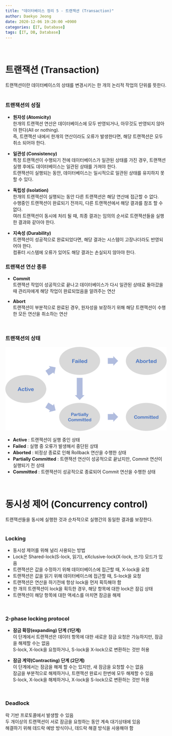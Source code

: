 ```yaml
---
title: "데이터베이스 정리 5 - 트랜잭션 (Transaction)"
author: Daekyo Jeong
date: 2020-12-06 19:20:00 +0900
categories: [IT, Database]
tags: [IT, DB, Database]
---
```


<br/>

# **트랜잭션 (Transaction)**     
트랜잭션이란 데이터베이스의 상태를 변경시키는 한 개의 논리적 작업의 단위를 뜻한다.  
<br/>


### **트랜잭션의 성질**   

- **원자성 (Atomicity)**    
한개의 트랜잭션 연산은 데이터베이스에 모두 반영되거나, 아무것도 반영되지 않아야 한다(All or nothing).      
즉, 트랜잭션 내에서 한개의 연산이라도 오류가 발생한다면, 해당 트랜잭션은 모두 취소 되어야 한다.   

- **일관성 (Consistency)**    
특정 트랜잭션이 수행되기 전에 데이터베이스가 일관된 상태를 가진 경우, 트랜잭션 실행 후에도 데이터베이스는 일관된 상태를 가져야 한다.   
트랜잭션이 실행되는 동안, 데이터베이스는 일시적으로 일관된 상태를 유지하지 못할 수 있다.   

- **독립성 (Isolation)**  
한개의 트랜잭션이 실행되는 동안 다른 트랜잭션은 해당 연산에 접근할 수 없다.   
수행중인 트랜잭션이 완료되기 전까지, 다른 트랜잭션에서 해당 결과를 참조 할 수 없다.   
여러 트랜잭션이 동시에 처리 될 때, 최종 결과는 임의의 순서로 트랜잭션들을 실행한 결과와 같아야 한다.   

- **지속성 (Durability)**   
트랜잭션이 성공적으로 완료되었다면, 해당 결과는 시스템이 고장나더라도 반영되어야 한다.   
컴퓨터 시스템에 오류가 있어도 해당 결과는 손실되지 않아야 한다.   

### **트랜잭션 연산 종류**

- **Commit**   
트랜잭션 작업이 성공적으로 끝나고 데이터베이스가 다시 일관된 상태로 돌아갔을 때 관리자에게 해당 작업이 완료되었음을 알려주는 연산    

- **Abort**   
트랜잭션이 부분적으로 완료된 경우, 원자성을 보장하기 위해 해당 트랜잭션이 수행한 모든 연산을 취소하는 연산   
<br/>

### **트랜잭션의 상태**    

![Terms](/assets/img/sample/DB5.png)   

- **Active** : 트랜잭션이 실행 중인 상태    
- **Failed** : 실행 중 오류가 발생해서 중단된 상태      
- **Aborted** : 비정상 종료로 인해 Rollback 연산을 수행한 상태   
- **Partially Committed** : 트랜잭션 연산이 성공적으로 끝났지만, Commit 연산이 실행되기 전 상태   
- **Committed** : 트랜잭션이 성공적으로 종료되어 Commit 연산을 수행한 상태   
<br/>

# **동시성 제어 (Concurrency control)**   

트랜잭션들을 동시에 실행한 것과 순차적으로 실행간의 동일한 결과를 보장한다.   
<br/>

### **Locking**  

- 동시성 제어를 위해 널리 사용되는 방법    
- Lock은 Shared-lock(S-lock, 읽기), eXclusive-lock(X-lock, 쓰기) 모드가 있음    
- 트랜잭션은 값을 수정하기 위해 데이터베이스에 접근할 때, X-lock을 요청   
- 트랜잭션은 값을 읽기 위해 데이터베이스에 접근할 때, S-lock을 요청    
- 트랜잭션은 연산을 하기전에 항상 lock을 먼저 획득해야 함    
- 한 개의 트랜잭션이 lock을 획득한 경우, 해당 항목에 대한 lock은 잠김 상태    
- 트랜잭션이 해당 항목에 대한 액세스를 마치면 잠금을 해제   
<br/>

### **2-phase locking protocol**

- **잠금 확장(expanding) 단계 (1단계)**   
이 단계에서 트랜잭션은 데이터 항목에 대한 새로운 잠금 요청은 가능하지만, 잠금을 해제할 수는 없음   
S-lock, X-lock을 요청하거나, S-lock을 X-lock으로 변환하는 것만 허용  

- **잠금 계약(Contracting) 단계 (2단계)**   
이 단계에서는 잠금을 해제 할 수는 있지만, 새 잠금을 요청할 수는 없음    
잠금을 부분적으로 해제하거나, 트랜잭션 완료시 한번에 모두 해제할 수 있음      
S-lock, X-lock을 해제하거나, X-lock을 S-lock으로 변환하는 것만 허용    
<br/>

### **Deadlock**

락 기반 프로토콜에서 발생할 수 있음   
두 개이상의 트랜잭션이 서로 잠금을 요청하는 동안 계속 대기상태에 있음    
해결하기 위해 데드락 예방 방식이나, 데드락 해결 방식을 사용해야 함    
<br/>
